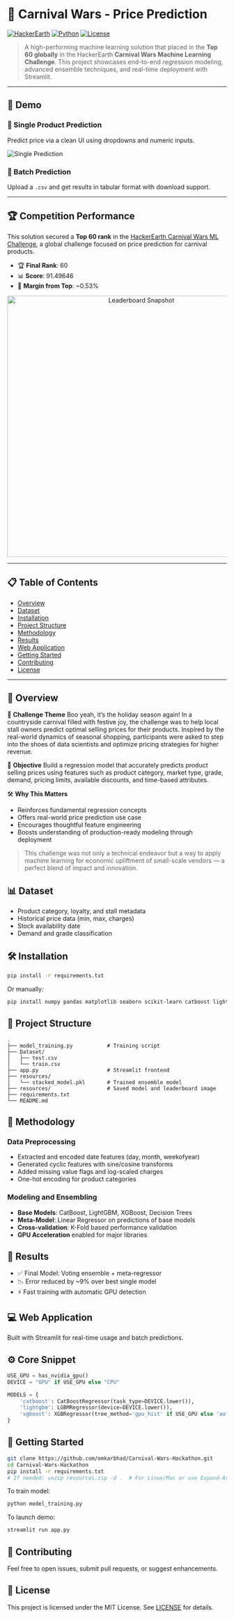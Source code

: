 # 🎪 Carnival Wars - Price Prediction

[![HackerEarth](https://img.shields.io/badge/HackerEarth-ML%20Challenge-blue)](https://www.hackerearth.com/challenges/competitive/hackerearth-machine-learning-challenge-predict-selling-price/)
[![Python](https://img.shields.io/badge/Python-3.7%2B-blue)](https://www.python.org/)
[![License](https://img.shields.io/badge/License-MIT-green.svg)](LICENSE)

> A high-performing machine learning solution that placed in the **Top 60 globally** in the HackerEarth **Carnival Wars Machine Learning Challenge**. This project showcases end-to-end regression modeling, advanced ensemble techniques, and real-time deployment with Streamlit.

---

## 🎥 Demo

### 🔹 Single Product Prediction

Predict price via a clean UI using dropdowns and numeric inputs.

![Single Prediction](https://github.com/omkarbhad/carnival-wars-hackathon/raw/main/singleprocessing.gif)

### 🔸 Batch Prediction

Upload a `.csv` and get results in tabular format with download support.

---

## 🏆 Competition Performance

This solution secured a **Top 60 rank** in the [HackerEarth Carnival Wars ML Challenge](https://www.hackerearth.com/challenges/competitive/hackerearth-machine-learning-challenge-predict-selling-price/), a global challenge focused on price prediction for carnival products.

* 🏆 **Final Rank**: 60
* 📊 **Score**: 91.49646
* 💪 **Margin from Top**: \~0.53%

<p align="center">
  <img src="./leaderboard.jpg" alt="Leaderboard Snapshot" width="600"/>
</p>

---

## 📋 Table of Contents

* [Overview](#-overview)
* [Dataset](#-dataset)
* [Installation](#-installation)
* [Project Structure](#-project-structure)
* [Methodology](#-methodology)
* [Results](#-results)
* [Web Application](#-web-application)
* [Getting Started](#-getting-started)
* [Contributing](#-contributing)
* [License](#-license)

---

## 🌟 Overview

🎯 **Challenge Theme**
Boo yeah, it’s the holiday season again! In a countryside carnival filled with festive joy, the challenge was to help local stall owners predict optimal selling prices for their products. Inspired by the real-world dynamics of seasonal shopping, participants were asked to step into the shoes of data scientists and optimize pricing strategies for higher revenue.

🧠 **Objective**
Build a regression model that accurately predicts product selling prices using features such as product category, market type, grade, demand, pricing limits, available discounts, and time-based attributes.

🛠️ **Why This Matters**

* Reinforces fundamental regression concepts
* Offers real-world price prediction use case
* Encourages thoughtful feature engineering
* Boosts understanding of production-ready modeling through deployment

> This challenge was not only a technical endeavor but a way to apply machine learning for economic upliftment of small-scale vendors — a perfect blend of impact and innovation.

## 📊 Dataset

* Product category, loyalty, and stall metadata
* Historical price data (min, max, charges)
* Stock availability date
* Demand and grade classification

## 🛠️ Installation

```bash
pip install -r requirements.txt
```

Or manually:

```bash
pip install numpy pandas matplotlib seaborn scikit-learn catboost lightgbm xgboost streamlit plotly
```

## 📁 Project Structure

```
.
├── model_training.py           # Training script
├── Dataset/
│   ├── test.csv
│   └── train.csv
├── app.py                      # Streamlit frontend
├── resources/
│   └── stacked_model.pkl       # Trained ensemble model
├── resources/                  # Saved model and leaderboard image
├── requirements.txt
└── README.md
```

## 🚀 Methodology

### Data Preprocessing

* Extracted and encoded date features (day, month, weekofyear)
* Generated cyclic features with sine/cosine transforms
* Added missing value flags and log-scaled charges
* One-hot encoding for product categories

### Modeling and Ensembling

* **Base Models**: CatBoost, LightGBM, XGBoost, Decision Trees
* **Meta-Model**: Linear Regressor on predictions of base models
* **Cross-validation**: K-Fold based performance validation
* **GPU Acceleration** enabled for major libraries

## 🏑️ Results

* ✅ Final Model: Voting ensemble + meta-regressor
* 📉 Error reduced by \~9% over best single model
* ⚡ Fast training with automatic GPU detection

## 💻 Web Application

Built with Streamlit for real-time usage and batch predictions.

## ⚙️ Core Snippet

```python
USE_GPU = has_nvidia_gpu()
DEVICE = "GPU" if USE_GPU else "CPU"

MODELS = {
    'catboost': CatBoostRegressor(task_type=DEVICE.lower()),
    'lightgbm': LGBMRegressor(device=DEVICE.lower()),
    'xgboost': XGBRegressor(tree_method='gpu_hist' if USE_GPU else 'auto')
}
```

## 🚀 Getting Started

```bash
git clone https://github.com/omkarbhad/Carnival-Wars-Hackathon.git
cd Carnival-Wars-Hackathon
pip install -r requirements.txt
# If needed: unzip resources.zip -d .  # For Linux/Mac or use Expand-Archive on Windows
```

To train model:

```bash
python model_training.py
```

To launch demo:

```bash
streamlit run app.py
```

## 🤝 Contributing

Feel free to open issues, submit pull requests, or suggest enhancements.

## 📄 License

This project is licensed under the MIT License. See [LICENSE](LICENSE) for details.
